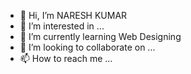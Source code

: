 - 👋 Hi, I’m NARESH KUMAR
- 👀 I’m interested in ...
- 🌱 I’m currently learning Web Designing 
- 💞️ I’m looking to collaborate on ...
- 📫 How to reach me ...

<!---
NareshKumar8740908405/NareshKumar8740908405 is a ✨ special ✨ repository because its `README.md` (this file) appears on your GitHub profile.
You can click the Preview link to take a look at your changes.
--->
